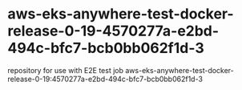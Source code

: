 # aws-eks-anywhere-test-docker-release-0-19-4570277a-e2bd-494c-bfc7-bcb0bb062f1d-3
repository for use with E2E test job aws-eks-anywhere-test-docker-release-0-19:4570277a-e2bd-494c-bfc7-bcb0bb062f1d-3
